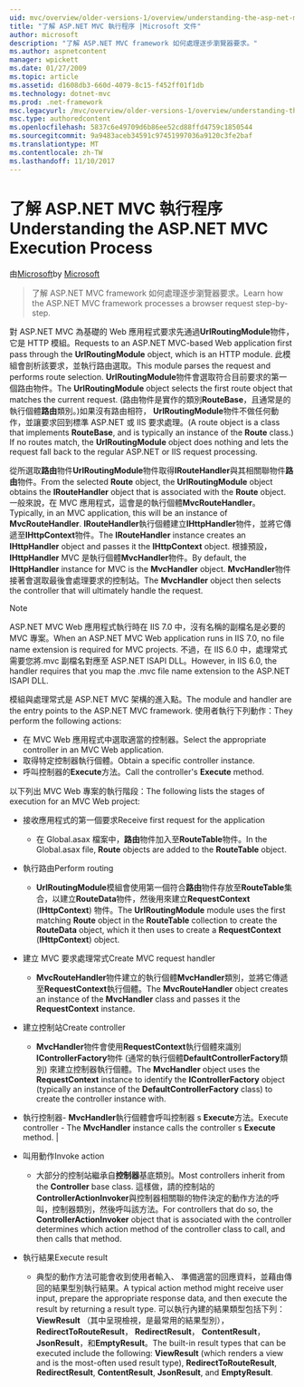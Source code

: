 ```yaml
---
uid: mvc/overview/older-versions-1/overview/understanding-the-asp-net-mvc-execution-process
title: "了解 ASP.NET MVC 執行程序 |Microsoft 文件"
author: microsoft
description: "了解 ASP.NET MVC framework 如何處理逐步瀏覽器要求。"
ms.author: aspnetcontent
manager: wpickett
ms.date: 01/27/2009
ms.topic: article
ms.assetid: d1608db3-660d-4079-8c15-f452ff01f1db
ms.technology: dotnet-mvc
ms.prod: .net-framework
msc.legacyurl: /mvc/overview/older-versions-1/overview/understanding-the-asp-net-mvc-execution-process
msc.type: authoredcontent
ms.openlocfilehash: 5837c6e49709d6b86ee52cd88ffd4759c1850544
ms.sourcegitcommit: 9a9483aceb34591c97451997036a9120c3fe2baf
ms.translationtype: MT
ms.contentlocale: zh-TW
ms.lasthandoff: 11/10/2017
---
```

<a name="understanding-the-aspnet-mvc-execution-process"></a><span data-ttu-id="44c72-103">了解 ASP.NET MVC 執行程序</span><span class="sxs-lookup"><span data-stu-id="44c72-103">Understanding the ASP.NET MVC Execution Process</span></span>
====================
<span data-ttu-id="44c72-104">由[Microsoft](https://github.com/microsoft)</span><span class="sxs-lookup"><span data-stu-id="44c72-104">by [Microsoft](https://github.com/microsoft)</span></span>

> <span data-ttu-id="44c72-105">了解 ASP.NET MVC framework 如何處理逐步瀏覽器要求。</span><span class="sxs-lookup"><span data-stu-id="44c72-105">Learn how the ASP.NET MVC framework processes a browser request step-by-step.</span></span>


<span data-ttu-id="44c72-106">對 ASP.NET MVC 為基礎的 Web 應用程式要求先通過**UrlRoutingModule**物件，它是 HTTP 模組。</span><span class="sxs-lookup"><span data-stu-id="44c72-106">Requests to an ASP.NET MVC-based Web application first pass through the **UrlRoutingModule** object, which is an HTTP module.</span></span> <span data-ttu-id="44c72-107">此模組會剖析該要求，並執行路由選取。</span><span class="sxs-lookup"><span data-stu-id="44c72-107">This module parses the request and performs route selection.</span></span> <span data-ttu-id="44c72-108">**UrlRoutingModule**物件會選取符合目前要求的第一個路由物件。</span><span class="sxs-lookup"><span data-stu-id="44c72-108">The **UrlRoutingModule** object selects the first route object that matches the current request.</span></span> <span data-ttu-id="44c72-109">(路由物件是實作的類別**RouteBase**，且通常是的執行個體**路由**類別。)如果沒有路由相符， **UrlRoutingModule**物件不做任何動作，並讓要求回到標準 ASP.NET 或 IIS 要求處理。</span><span class="sxs-lookup"><span data-stu-id="44c72-109">(A route object is a class that implements **RouteBase**, and is typically an instance of the **Route** class.) If no routes match, the **UrlRoutingModule** object does nothing and lets the request fall back to the regular ASP.NET or IIS request processing.</span></span>

<span data-ttu-id="44c72-110">從所選取**路由**物件**UrlRoutingModule**物件取得**IRouteHandler**與其相關聯物件**路由**物件。</span><span class="sxs-lookup"><span data-stu-id="44c72-110">From the selected **Route** object, the **UrlRoutingModule** object obtains the **IRouteHandler** object that is associated with the **Route** object.</span></span> <span data-ttu-id="44c72-111">一般來說，在 MVC 應用程式，這會是的執行個體**MvcRouteHandler**。</span><span class="sxs-lookup"><span data-stu-id="44c72-111">Typically, in an MVC application, this will be an instance of **MvcRouteHandler**.</span></span> <span data-ttu-id="44c72-112">**IRouteHandler**執行個體建立**IHttpHandler**物件，並將它傳遞至**IHttpContext**物件。</span><span class="sxs-lookup"><span data-stu-id="44c72-112">The **IRouteHandler** instance creates an **IHttpHandler** object and passes it the **IHttpContext** object.</span></span> <span data-ttu-id="44c72-113">根據預設， **IHttpHandler** MVC 是執行個體**MvcHandler**物件。</span><span class="sxs-lookup"><span data-stu-id="44c72-113">By default, the **IHttpHandler** instance for MVC is the **MvcHandler** object.</span></span> <span data-ttu-id="44c72-114">**MvcHandler**物件接著會選取最後會處理要求的控制站。</span><span class="sxs-lookup"><span data-stu-id="44c72-114">The **MvcHandler** object then selects the controller that will ultimately handle the request.</span></span>

> [!NOTE]
> <span data-ttu-id="44c72-115">ASP.NET MVC Web 應用程式執行時在 IIS 7.0 中，沒有名稱的副檔名是必要的 MVC 專案。</span><span class="sxs-lookup"><span data-stu-id="44c72-115">When an ASP.NET MVC Web application runs in IIS 7.0, no file name extension is required for MVC projects.</span></span> <span data-ttu-id="44c72-116">不過，在 IIS 6.0 中，處理常式需要您將.mvc 副檔名對應至 ASP.NET ISAPI DLL。</span><span class="sxs-lookup"><span data-stu-id="44c72-116">However, in IIS 6.0, the handler requires that you map the .mvc file name extension to the ASP.NET ISAPI DLL.</span></span>


<span data-ttu-id="44c72-117">模組與處理常式是 ASP.NET MVC 架構的進入點。</span><span class="sxs-lookup"><span data-stu-id="44c72-117">The module and handler are the entry points to the ASP.NET MVC framework.</span></span> <span data-ttu-id="44c72-118">使用者執行下列動作：</span><span class="sxs-lookup"><span data-stu-id="44c72-118">They perform the following actions:</span></span>

- <span data-ttu-id="44c72-119">在 MVC Web 應用程式中選取適當的控制器。</span><span class="sxs-lookup"><span data-stu-id="44c72-119">Select the appropriate controller in an MVC Web application.</span></span>
- <span data-ttu-id="44c72-120">取得特定控制器執行個體。</span><span class="sxs-lookup"><span data-stu-id="44c72-120">Obtain a specific controller instance.</span></span>
- <span data-ttu-id="44c72-121">呼叫控制器的**Execute**方法。</span><span class="sxs-lookup"><span data-stu-id="44c72-121">Call the controller's **Execute** method.</span></span>

<span data-ttu-id="44c72-122">以下列出 MVC Web 專案的執行階段：</span><span class="sxs-lookup"><span data-stu-id="44c72-122">The following lists the stages of execution for an MVC Web project:</span></span>

- <span data-ttu-id="44c72-123">接收應用程式的第一個要求</span><span class="sxs-lookup"><span data-stu-id="44c72-123">Receive first request for the application</span></span> 

    - <span data-ttu-id="44c72-124">在 Global.asax 檔案中，**路由**物件加入至**RouteTable**物件。</span><span class="sxs-lookup"><span data-stu-id="44c72-124">In the Global.asax file, **Route** objects are added to the **RouteTable** object.</span></span>
- <span data-ttu-id="44c72-125">執行路由</span><span class="sxs-lookup"><span data-stu-id="44c72-125">Perform routing</span></span> 

    - <span data-ttu-id="44c72-126">**UrlRoutingModule**模組會使用第一個符合**路由**物件存放至**RouteTable**集合，以建立**RouteData**物件，然後用來建立**RequestContext** (**IHttpContext**) 物件。</span><span class="sxs-lookup"><span data-stu-id="44c72-126">The **UrlRoutingModule** module uses the first matching **Route** object in the **RouteTable** collection to create the **RouteData** object, which it then uses to create a **RequestContext** (**IHttpContext**) object.</span></span>
- <span data-ttu-id="44c72-127">建立 MVC 要求處理常式</span><span class="sxs-lookup"><span data-stu-id="44c72-127">Create MVC request handler</span></span> 

    - <span data-ttu-id="44c72-128">**MvcRouteHandler**物件建立的執行個體**MvcHandler**類別，並將它傳遞至**RequestContext**執行個體。</span><span class="sxs-lookup"><span data-stu-id="44c72-128">The **MvcRouteHandler** object creates an instance of the **MvcHandler** class and passes it the **RequestContext** instance.</span></span>
- <span data-ttu-id="44c72-129">建立控制站</span><span class="sxs-lookup"><span data-stu-id="44c72-129">Create controller</span></span> 

    - <span data-ttu-id="44c72-130">**MvcHandler**物件會使用**RequestContext**執行個體來識別**IControllerFactory**物件 (通常的執行個體**DefaultControllerFactory**類別) 來建立控制器執行個體。</span><span class="sxs-lookup"><span data-stu-id="44c72-130">The **MvcHandler** object uses the **RequestContext** instance to identify the **IControllerFactory** object (typically an instance of the **DefaultControllerFactory** class) to create the controller instance with.</span></span>
- <span data-ttu-id="44c72-131">執行控制器- **MvcHandler**執行個體會呼叫控制器 s **Execute**方法。</span><span class="sxs-lookup"><span data-stu-id="44c72-131">Execute controller - The **MvcHandler** instance calls the controller s **Execute** method.</span></span> |
- <span data-ttu-id="44c72-132">叫用動作</span><span class="sxs-lookup"><span data-stu-id="44c72-132">Invoke action</span></span> 

    - <span data-ttu-id="44c72-133">大部分的控制站繼承自**控制器**基底類別。</span><span class="sxs-lookup"><span data-stu-id="44c72-133">Most controllers inherit from the **Controller** base class.</span></span> <span data-ttu-id="44c72-134">這樣做，請的控制站的**ControllerActionInvoker**與控制器相關聯的物件決定的動作方法的呼叫，控制器類別，然後呼叫該方法。</span><span class="sxs-lookup"><span data-stu-id="44c72-134">For controllers that do so, the **ControllerActionInvoker** object that is associated with the controller determines which action method of the controller class to call, and then calls that method.</span></span>
- <span data-ttu-id="44c72-135">執行結果</span><span class="sxs-lookup"><span data-stu-id="44c72-135">Execute result</span></span> 

    - <span data-ttu-id="44c72-136">典型的動作方法可能會收到使用者輸入、 準備適當的回應資料，並藉由傳回的結果型別執行結果。</span><span class="sxs-lookup"><span data-stu-id="44c72-136">A typical action method might receive user input, prepare the appropriate response data, and then execute the result by returning a result type.</span></span> <span data-ttu-id="44c72-137">可以執行內建的結果類型包括下列： **ViewResult** （其中呈現檢視，是最常用的結果型別）， **RedirectToRouteResult**， **RedirectResult**， **ContentResult**， **JsonResult**，和**EmptyResult**。</span><span class="sxs-lookup"><span data-stu-id="44c72-137">The built-in result types that can be executed include the following: **ViewResult** (which renders a view and is the most-often used result type), **RedirectToRouteResult**, **RedirectResult**, **ContentResult**, **JsonResult**, and **EmptyResult**.</span></span>
